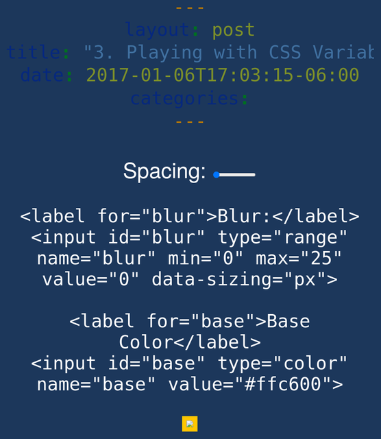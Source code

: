 ```yaml
---
layout: post
title: "3. Playing with CSS Variables and JS"
date: 2017-01-06T17:03:15-06:00
categories:
---
```


<div class="controls">
    <label for="spacing">Spacing:</label>
    <input id="spacing" type="range" name="spacing" min="10" max="200" value="10" data-sizing="px">

    <label for="blur">Blur:</label>
    <input id="blur" type="range" name="blur" min="0" max="25" value="0" data-sizing="px">

    <label for="base">Base Color</label>
    <input id="base" type="color" name="base" value="#ffc600">
  </div>

  <img src="https://source.unsplash.com/800x500">

  <style>
    :root {
    	--base: #FFC600;
    	--spacing: 10px;
    	--blur: 0px;
    }
	
		.h1 {
			color: var(--base);
		}

    /* Misc */

    img {
    	padding: var(--spacing);
    	background: var(--base);
    	filter: blur(var(--blur));
    }

    body {
      text-align: center;
    }
    body {
      background: #1c375b;
      color: white;
      font-family: 'helvetica neue', sans-serif;
      font-weight: 100;
      font-size: 50px;
    }
    .controls {
      margin-bottom: 50px;
    }
    input {
      width:100px;
    }
  </style>

  <script>
  	const inputs = document.querySelectorAll('.controls input');

  	function handleUpdate() {
  		const suffix = this.dataset.sizing || '';
  		document.documentElement.style.setProperty(`--${this.name}`, this.value + suffix);
  	}

  	inputs.forEach(input => input.addEventListener('change', handleUpdate));
  	inputs.forEach(input => input.addEventListener('mousemove', handleUpdate));

  </script>
